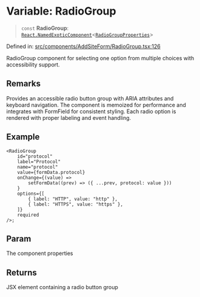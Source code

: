 # Variable: RadioGroup

> `const` **RadioGroup**: [`React.NamedExoticComponent`](https://github.com/DefinitelyTyped/DefinitelyTyped/blob/80449050d0e5e84f44ffa3fd3dc5651e4747e589/types/react/index.d.ts#L571)\<[`RadioGroupProperties`](../interfaces/RadioGroupProperties.md)\>

Defined in: [src/components/AddSiteForm/RadioGroup.tsx:126](https://github.com/Nick2bad4u/Uptime-Watcher/blob/main/src/components/AddSiteForm/RadioGroup.tsx#L126)

RadioGroup component for selecting one option from multiple choices with
accessibility support.

## Remarks

Provides an accessible radio button group with ARIA attributes and keyboard
navigation. The component is memoized for performance and integrates with
FormField for consistent styling. Each radio option is rendered with proper
labeling and event handling.

## Example

```tsx
<RadioGroup
    id="protocol"
    label="Protocol"
    name="protocol"
    value={formData.protocol}
    onChange={(value) =>
        setFormData((prev) => ({ ...prev, protocol: value }))
    }
    options={[
        { label: "HTTP", value: "http" },
        { label: "HTTPS", value: "https" },
    ]}
    required
/>;
```

## Param

The component properties

## Returns

JSX element containing a radio button group
